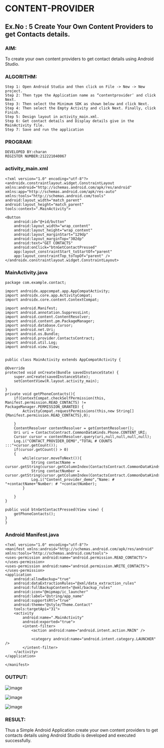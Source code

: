 # CONTENT-PROVIDER
## Ex.No : 5 Create Your Own Content Providers to get Contacts details.
### AIM:
To create your own content providers to get contact details using Android Studio.
### ALGORITHM:
```
Step 1: Open Android Studio and then click on File -> New -> New project.
Step 2: Then type the Application name as “contentprovider″ and click Next.
Step 3: Then select the Minimum SDK as shown below and click Next.
Step 4: Then select the Empty Activity and click Next. Finally, click Finish.
Step 5: Design layout in activity_main.xml.
Step 6: Get contact details and Display details give in the MainActivity file.
Step 7: Save and run the application
```
### PROGRAM:
```
DEVELOPED BY:charan
REGISTER NUMBER:212221040067
```
### activity_main.xml
```
<?xml version="1.0" encoding="utf-8"?>
<androidx.constraintlayout.widget.ConstraintLayout xmlns:android="http://schemas.android.com/apk/res/android"
xmlns:app="http://schemas.android.com/apk/res-auto"
xmlns:tools="http://schemas.android.com/tools"
android:layout_width="match_parent"
android:layout_height="match_parent"
tools:context=".MainActivity">

<Button
    android:id="@+id/button"
    android:layout_width="wrap_content"
    android:layout_height="wrap_content"
    android:layout_marginStart="129dp"
    android:layout_marginTop="302dp"
    android:text="GET CONTACTS"
    android:onClick="btnGetContactPressed"
    app:layout_constraintStart_toStartOf="parent"
    app:layout_constraintTop_toTopOf="parent" />
</androidx.constraintlayout.widget.ConstraintLayout>
```
### MainActivity.java
```
package com.example.contact;

import androidx.appcompat.app.AppCompatActivity;
import androidx.core.app.ActivityCompat;
import androidx.core.content.ContextCompat;

import android.Manifest;
import android.annotation.SuppressLint;
import android.content.ContentResolver;
import android.content.pm.PackageManager;
import android.database.Cursor;
import android.net.Uri;
import android.os.Bundle;
import android.provider.ContactsContract;
import android.util.Log;
import android.view.View;


public class MainActivity extends AppCompatActivity {

@Override
protected void onCreate(Bundle savedInstanceState) {
    super.onCreate(savedInstanceState);
    setContentView(R.layout.activity_main);

}
private void getPhoneContacts(){
    if(ContextCompat.checkSelfPermission(this, Manifest.permission.READ_CONTACTS) != PackageManager.PERMISSION_GRANTED) {
        ActivityCompat.requestPermissions(this,new String[] {Manifest.permission.READ_CONTACTS},0);

    }
    ContentResolver contentResolver = getContentResolver();
    Uri uri = ContactsContract.CommonDataKinds.Phone.CONTENT_URI;
    Cursor cursor = contentResolver.query(uri,null,null,null,null);
    Log.i("CONTACT_PROVIDER_DEMO","TOTAL # COUNTS :::"+cursor.getCount());
    if(cursor.getCount() > 0)
    {
        while(cursor.moveToNext()){
            String contactName = cursor.getString(cursor.getColumnIndex(ContactsContract.CommonDataKinds.Phone.DISPLAY_NAME));
            String contactNumber = cursor.getString(cursor.getColumnIndex(ContactsContract.CommonDataKinds.Phone.NUMBER));
            Log.i("Content_provider_demo","Name: # "+contactName+"Number: # "+contactNumber);
        }

    }
}

public void btnGetContactPressed(View view) {
    getPhoneContacts();
}
}
```
### Android Manifest.java
```
<?xml version="1.0" encoding="utf-8"?>
<manifest xmlns:android="http://schemas.android.com/apk/res/android"
xmlns:tools="http://schemas.android.com/tools">
<uses-permission android:name="android.permission.READ_CONTACTS"></uses-permission>
<uses-permission android:name="android.permission.WRITE_CONTACTS"></uses-permission>
<application
    android:allowBackup="true"
    android:dataExtractionRules="@xml/data_extraction_rules"
    android:fullBackupContent="@xml/backup_rules"
    android:icon="@mipmap/ic_launcher"
    android:label="@string/app_name"
    android:supportsRtl="true"
    android:theme="@style/Theme.Contact"
    tools:targetApi="31">
    <activity
        android:name=".MainActivity"
        android:exported="true">
        <intent-filter>
            <action android:name="android.intent.action.MAIN" />

            <category android:name="android.intent.category.LAUNCHER" />
        </intent-filter>
    </activity>
</application>

</manifest>
```
### OUTPUT:

![image](https://github.com/HibaRajarajeswari/CONTENT-PROVIDER/assets/129970809/2b458cc2-e3ef-4455-afe6-48ccb4221abe)

![image](https://github.com/HibaRajarajeswari/CONTENT-PROVIDER/assets/129970809/5930b215-f280-4a93-81c6-1eaf96d4852c)

![image](https://github.com/HibaRajarajeswari/CONTENT-PROVIDER/assets/129970809/9e6c69b9-c092-4375-9418-459a9a893c9a)
### RESULT:
Thus a Simple Android Application create your own content providers to get contacts details using Android Studio is developed and executed successfully.
